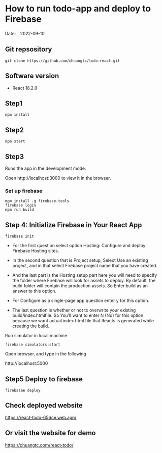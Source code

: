 # How to run todo-app and deploy to Firebase
Date:　2022-09-10
## Git repsository
```
git clone https://github.com/chuangtc/todo-react.git
```
## Software version
* React 18.2.0

## Step1
```
npm install
```
## Step2
```
npm start
```
## Step3
Runs the app in the development mode.

Open http://localhost:3000 to view it in the browser.

### Set up firebase
```
npm install -g firebase-tools
firebase login
npm run build
```

## Step 4: Initialize Firebase in Your React App
```
firebase init
```
* For the first question select option Hosting: Configure and deploy Firebase Hosting sites.

* In the second question that is Project setup, Select Use an existing project, and in that select Firebase project name that you have created.

* And the last part is the Hosting setup part here you will need to specify the folder where Firebase will look for assets to deploy. By default, the build folder will contain the production assets. So Enter build as an answer to this option.

* For Configure as a single-page app question enter y for this option.

* The last question is whether or not to overwrite your existing build/index.htmlfile. So You'll want to enter N (No) for this option because we want actual index.html file that Reacts is generated while creating the build.

Run simulator in local machine
```
firebase simulators:start
```
Open browser, and type in the following

http://localhost:5000

## Step5 Deploy to firebase
```
firebasae deploy
```
## Check deployed website
https://react-todo-656ce.web.app/

## Or visit the website for demo
https://chuangtc.com/react-todo/